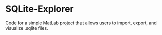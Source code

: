 # SQLite-Explorer
Code for a simple MatLab project that allows users to import, export, and visualize .sqlite files.
